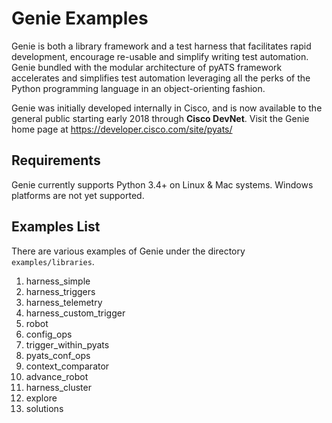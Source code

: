 # Genie Examples

Genie is both a library framework and a test harness that facilitates rapid
development, encourage re-usable and simplify writing test automation. Genie bundled with
the modular architecture of pyATS framework accelerates and simplifies test
automation leveraging all the perks of the Python programming language in an
object-orienting fashion.

Genie was initially developed internally in Cisco, and is now available to the
general public starting early 2018 through **Cisco DevNet**. Visit the Genie
home page at https://developer.cisco.com/site/pyats/


## Requirements

Genie currently supports Python 3.4+ on Linux & Mac systems. Windows platforms
are not yet supported.


## Examples List

There are various examples of Genie under the directory `examples/libraries`.
1. harness_simple
2. harness_triggers
3. harness_telemetry
4. harness_custom_trigger
5. robot
6. config_ops
7. trigger_within_pyats
8. pyats_conf_ops
9. context_comparator
10. advance_robot
11. harness_cluster
12. explore
13. solutions